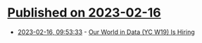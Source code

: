 # [Published on 2023-02-16](index.md)

* [2023-02-16, 09:53:33](https://news.ycombinator.com/item?id=34816831) - [Our World in Data (YC W19) Is Hiring](https://ourworldindata.org/human-resources-manager)
